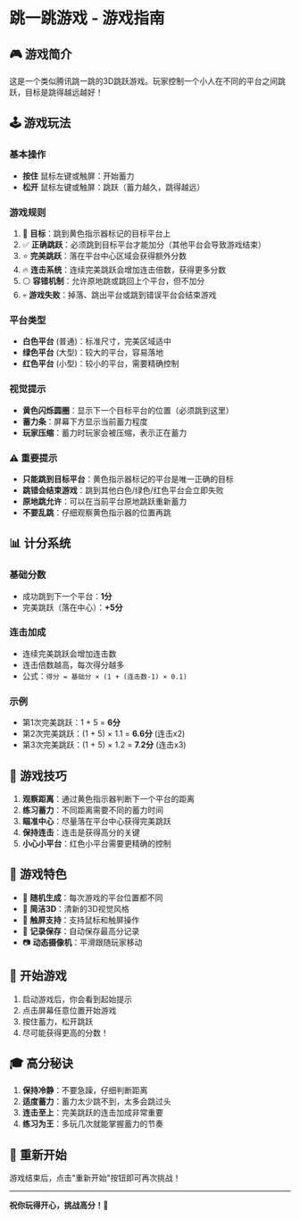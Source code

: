# 跳一跳游戏 - 游戏指南

## 🎮 游戏简介

这是一个类似腾讯跳一跳的3D跳跃游戏。玩家控制一个小人在不同的平台之间跳跃，目标是跳得越远越好！

## 🕹️ 游戏玩法

### 基本操作
- **按住** 鼠标左键或触屏：开始蓄力
- **松开** 鼠标左键或触屏：跳跃（蓄力越久，跳得越远）

### 游戏规则
1. 🎯 **目标**：跳到黄色指示器标记的目标平台上
2. ✅ **正确跳跃**：必须跳到目标平台才能加分（其他平台会导致游戏结束）
3. ⭐ **完美跳跃**：落在平台中心区域会获得额外分数
4. 🔥 **连击系统**：连续完美跳跃会增加连击倍数，获得更多分数
5. ⚪ **容错机制**：允许原地跳或跳回上个平台，但不加分
6. 💀 **游戏失败**：掉落、跳出平台或跳到错误平台会结束游戏

### 平台类型
- **白色平台** (普通)：标准尺寸，完美区域适中
- **绿色平台** (大型)：较大的平台，容易落地
- **红色平台** (小型)：较小的平台，需要精确控制

### 视觉提示
- **黄色闪烁圆圈**：显示下一个目标平台的位置（必须跳到这里）
- **蓄力条**：屏幕下方显示当前蓄力程度
- **玩家压缩**：蓄力时玩家会被压缩，表示正在蓄力

### ⚠️ 重要提示
- **只能跳到目标平台**：黄色指示器标记的平台是唯一正确的目标
- **跳错会结束游戏**：跳到其他白色/绿色/红色平台会立即失败
- **原地跳允许**：可以在当前平台原地跳跃重新蓄力
- **不要乱跳**：仔细观察黄色指示器的位置再跳

## 📊 计分系统

### 基础分数
- 成功跳到下一个平台：**1分**
- 完美跳跃（落在中心）：**+5分**

### 连击加成
- 连续完美跳跃会增加连击数
- 连击倍数越高，每次得分越多
- 公式：`得分 = 基础分 × (1 + (连击数-1) × 0.1)`

### 示例
- 第1次完美跳跃：1 + 5 = **6分**
- 第2次完美跳跃：(1 + 5) × 1.1 = **6.6分** (连击x2)
- 第3次完美跳跃：(1 + 5) × 1.2 = **7.2分** (连击x3)

## 🎯 游戏技巧

1. **观察距离**：通过黄色指示器判断下一个平台的距离
2. **练习蓄力**：不同距离需要不同的蓄力时间
3. **瞄准中心**：尽量落在平台中心获得完美跳跃
4. **保持连击**：连击是获得高分的关键
5. **小心小平台**：红色小平台需要更精确的控制

## 🎨 游戏特色

- 🎲 **随机生成**：每次游戏的平台位置都不同
- 🎨 **简洁3D**：清新的3D视觉风格
- 📱 **触屏支持**：支持鼠标和触屏操作
- 💾 **记录保存**：自动保存最高分记录
- 📷 **动态摄像机**：平滑跟随玩家移动

## 🚀 开始游戏

1. 启动游戏后，你会看到起始提示
2. 点击屏幕任意位置开始游戏
3. 按住蓄力，松开跳跃
4. 尽可能获得更高的分数！

## 🎓 高分秘诀

1. **保持冷静**：不要急躁，仔细判断距离
2. **适度蓄力**：蓄力太少跳不到，太多会跳过头
3. **连击至上**：完美跳跃的连击加成非常重要
4. **练习为王**：多玩几次就能掌握蓄力的节奏

## 🔄 重新开始

游戏结束后，点击"重新开始"按钮即可再次挑战！

---

**祝你玩得开心，挑战高分！🎉**


